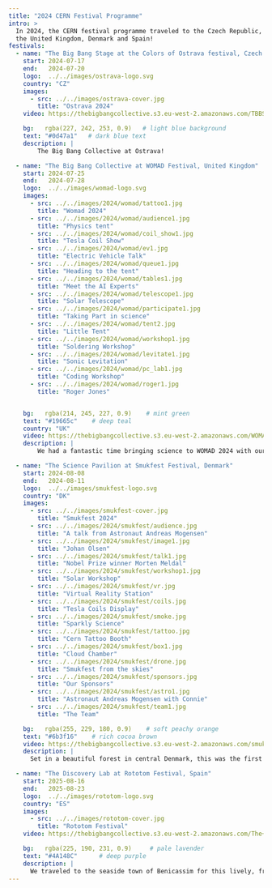 ```yaml
---
title: "2024 CERN Festival Programme"
intro: >
  In 2024, the CERN festival programme traveled to the Czech Republic,
  the United Kingdom, Denmark and Spain!
festivals:
  - name: "The Big Bang Stage at the Colors of Ostrava festival, Czech Republic"
    start: 2024-07-17
    end:   2024-07-20
    logo:  ../../images/ostrava-logo.svg
    country: "CZ"
    images:
      - src: ../../images/ostrava-cover.jpg
        title: "Ostrava 2024"
    video: https://thebigbangcollective.s3.eu-west-2.amazonaws.com/TBBS_2024.mp4

    bg:   rgba(227, 242, 253, 0.9)   # light blue background
    text: "#0d47a1"   # dark blue text
    description: |
        The Big Bang Collective at Ostrava!

  - name: "The Big Bang Collective at WOMAD Festival, United Kingdom"
    start: 2024-07-25
    end:   2024-07-28
    logo:  ../../images/womad-logo.svg
    images:
      - src: ../../images/2024/womad/tattoo1.jpg
        title: "Womad 2024"
      - src: ../../images/2024/womad/audience1.jpg
        title: "Physics tent"
      - src: ../../images/2024/womad/coil_show1.jpg
        title: "Tesla Coil Show"
      - src: ../../images/2024/womad/ev1.jpg
        title: "Electric Vehicle Talk"
      - src: ../../images/2024/womad/queue1.jpg
        title: "Heading to the tent"
      - src: ../../images/2024/womad/tables1.jpg
        title: "Meet the AI Experts"
      - src: ../../images/2024/womad/telescope1.jpg
        title: "Solar Telescope"
      - src: ../../images/2024/womad/participate1.jpg
        title: "Taking Part in science"
      - src: ../../images/2024/womad/tent2.jpg
        title: "Little Tent"
      - src: ../../images/2024/womad/workshop1.jpg
        title: "Soldering Workshop"
      - src: ../../images/2024/womad/levitate1.jpg
        title: "Sonic Levitation"
      - src: ../../images/2024/womad/pc_lab1.jpg
        title: "Coding Workshop"
      - src: ../../images/2024/womad/roger1.jpg
        title: "Roger Jones"


    bg:   rgba(214, 245, 227, 0.9)    # mint green
    text: "#19665c"    # deep teal
    country: "UK"
    video: https://thebigbangcollective.s3.eu-west-2.amazonaws.com/WOMAD+2024.mp4
    description: |
        We had a fantastic time bringing science to WOMAD 2024 with our Festival Programme. Throughout the week, visitors enjoyed hands-on soldering workshops, experimented with sonic levitation, and engaged in discussions about artificial intelligence. We had talks covering all areas of science from space exploration, the physics of the three-body problem—all and a packed session on the future of transport featuring Robert Llewellyn from Fully Charged. 2024 also saw the return of the spectacular nighttime Tesla coil created by Alessandro Cerri of the University of Sussex.

  - name: "The Science Pavilion at Smukfest Festival, Denmark"
    start: 2024-08-08
    end:   2024-08-11
    logo:  ../../images/smukfest-logo.svg
    country: "DK"
    images:
      - src: ../../images/smukfest-cover.jpg
        title: "Smukfest 2024"
      - src: ../../images/2024/smukfest/audience.jpg
        title: "A talk from Astronaut Andreas Mogensen"
      - src: ../../images/2024/smukfest/image1.jpg
        title: "Johan Olsen"
      - src: ../../images/2024/smukfest/talk1.jpg
        title: "Nobel Prize winner Morten Meldal"
      - src: ../../images/2024/smukfest/workshop1.jpg
        title: "Solar Workshop"
      - src: ../../images/2024/smukfest/vr.jpg
        title: "Virtual Reality Station"
      - src: ../../images/2024/smukfest/coils.jpg
        title: "Tesla Coils Display"
      - src: ../../images/2024/smukfest/smoke.jpg
        title: "Sparkly Science"
      - src: ../../images/2024/smukfest/tattoo.jpg
        title: "Cern Tattoo Booth"
      - src: ../../images/2024/smukfest/box1.jpg
        title: "Cloud Chamber"
      - src: ../../images/2024/smukfest/drone.jpg
        title: "Smukfest from the skies"
      - src: ../../images/2024/smukfest/sponsors.jpg
        title: "Our Sponsors"
      - src: ../../images/2024/smukfest/astro1.jpg
        title: "Astronaut Andreas Mogensen with Connie"
      - src: ../../images/2024/smukfest/team1.jpg
        title: "The Team"

    bg:   rgba(255, 229, 180, 0.9)    # soft peachy orange
    text: "#6b3f16"    # rich cocoa brown
    video: https://thebigbangcollective.s3.eu-west-2.amazonaws.com/smukfest.mp4
    description: |
      Set in a beautiful forest in central Denmark, this was the first year for the CERN Festival Programme at Smukfest. The Science Pavilion had a stellar programme welcoming not only a Nobel Prize winner but also the Danish commander of the International Space Station to the stage.

  - name: "The Discovery Lab at Rototom Festival, Spain"
    start: 2025-08-16
    end:   2025-08-23
    logo:  ../../images/rototom-logo.svg
    country: "ES"
    images:
      - src: ../../images/rototom-cover.jpg
        title: "Rototom Festival"
    video: https://thebigbangcollective.s3.eu-west-2.amazonaws.com/The+discovery+lab+rototom+2024_3.mp4

    bg:   rgba(225, 190, 231, 0.9)     # pale lavender
    text: "#4A148C"      # deep purple
    description: |
      We traveled to the seaside town of Benicassim for this lively, friendly reggae music festival with our Discovery Lab!
---
```

